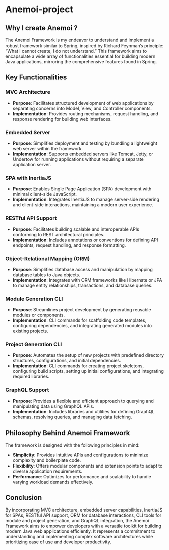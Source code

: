 # Anemoi-project
## Why I create Anemoi ?
The Anemoi Framework is my endeavor to understand and implement a robust framework similar to Spring, inspired by Richard Feynman’s principle: “What I cannot create, I do not understand.” This framework aims to encapsulate a wide array of functionalities essential for building modern Java applications, mirroring the comprehensive features found in Spring.


## Key Functionalities

### MVC Architecture

- **Purpose**: Facilitates structured development of web applications by separating concerns into Model, View, and Controller components.
- **Implementation**: Provides routing mechanisms, request handling, and response rendering for building web interfaces.

### Embedded Server

- **Purpose**: Simplifies deployment and testing by bundling a lightweight web server within the framework.
- **Implementation**: Supports embedded servers like Tomcat, Jetty, or Undertow for running applications without requiring a separate application server.

### SPA with InertiaJS

- **Purpose**: Enables Single Page Application (SPA) development with minimal client-side JavaScript.
- **Implementation**: Integrates InertiaJS to manage server-side rendering and client-side interactions, maintaining a modern user experience.

### RESTful API Support

- **Purpose**: Facilitates building scalable and interoperable APIs conforming to REST architectural principles.
- **Implementation**: Includes annotations or conventions for defining API endpoints, request handling, and response formatting.

### Object-Relational Mapping (ORM)

- **Purpose**: Simplifies database access and manipulation by mapping database tables to Java objects.
- **Implementation**: Integrates with ORM frameworks like Hibernate or JPA to manage entity relationships, transactions, and database queries.

### Module Generation CLI

- **Purpose**: Streamlines project development by generating reusable modules or components.
- **Implementation**: CLI commands for scaffolding code templates, configuring dependencies, and integrating generated modules into existing projects.

### Project Generation CLI

- **Purpose**: Automates the setup of new projects with predefined directory structures, configurations, and initial dependencies.
- **Implementation**: CLI commands for creating project skeletons, configuring build scripts, setting up initial configurations, and integrating required libraries.

### GraphQL Support

- **Purpose**: Provides a flexible and efficient approach to querying and manipulating data using GraphQL APIs.
- **Implementation**: Includes libraries and utilities for defining GraphQL schemas, resolving queries, and managing data fetching.

## Philosophy Behind Anemoi Framework

The framework is designed with the following principles in mind:
- **Simplicity**: Provides intuitive APIs and configurations to minimize complexity and boilerplate code.
- **Flexibility**: Offers modular components and extension points to adapt to diverse application requirements.
- **Performance**: Optimizes for performance and scalability to handle varying workload demands effectively.

## Conclusion

By incorporating MVC architecture, embedded server capabilities, InertiaJS for SPAs, RESTful API support, ORM for database interactions, CLI tools for module and project generation, and GraphQL integration, the Anemoi Framework aims to empower developers with a versatile toolkit for building modern Java web applications efficiently. It represents a commitment to understanding and implementing complex software architectures while prioritizing ease of use and developer productivity.